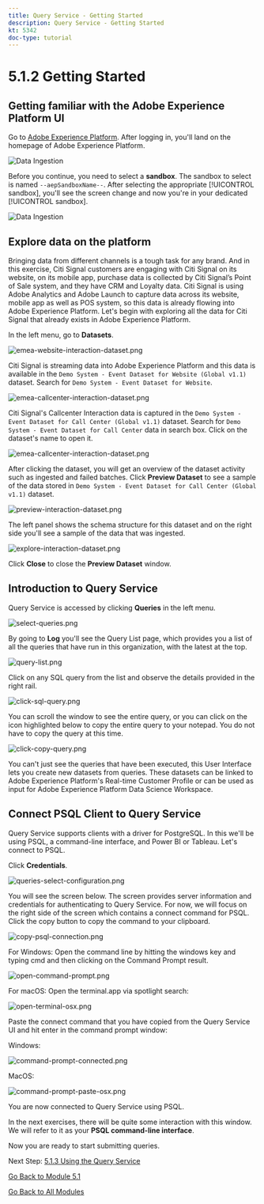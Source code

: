 ```yaml
---
title: Query Service - Getting Started
description: Query Service - Getting Started
kt: 5342
doc-type: tutorial
---
```

# 5.1.2 Getting Started

## Getting familiar with the Adobe Experience Platform UI

Go to [Adobe Experience Platform](https://experience.adobe.com/platform). After logging in, you'll land on the homepage of Adobe Experience Platform.

![Data Ingestion](./../../../modules/datacollection/module1.2/images/home.png)

Before you continue, you need to select a **sandbox**. The sandbox to select is named ``--aepSandboxName--``. After selecting the appropriate [!UICONTROL sandbox], you'll see the screen change and now you're in your dedicated [!UICONTROL sandbox].

![Data Ingestion](./../../../modules/datacollection/module1.2/images/sb1.png)

## Explore data on the platform

Bringing data from different channels is a tough task for any brand. And in this exercise, Citi Signal customers are engaging with Citi Signal on its website, on its mobile app, purchase data is collected by Citi Signal’s Point of Sale system, and they have CRM and Loyalty data. Citi Signal is using Adobe Analytics and Adobe Launch to capture data across its website, mobile app as well as POS system, so this data is already flowing into Adobe Experience Platform. Let's begin with exploring all the data for Citi Signal that already exists in Adobe Experience Platform.

In the left menu, go to **Datasets**.

![emea-website-interaction-dataset.png](./images/emeawebsiteinteractiondataset.png)

Citi Signal is streaming data into Adobe Experience Platform and this data is available in the `Demo System - Event Dataset for Website (Global v1.1)` dataset. Search for `Demo System - Event Dataset for Website`.

![emea-callcenter-interaction-dataset.png](./images/emeawebsiteinteractiondataset1.png)

Citi Signal's Callcenter Interaction data is captured in the `Demo System - Event Dataset for Call Center (Global v1.1)` dataset. Search for `Demo System - Event Dataset for Call Center` data in search box. Click on the dataset's name to open it.

![emea-callcenter-interaction-dataset.png](./images/emeacallcenterinteractiondataset.png)

After clicking the dataset, you will get an overview of the dataset activity such as ingested and failed batches. Click **Preview Dataset** to see a sample of the data stored in `Demo System - Event Dataset for Call Center (Global v1.1)` dataset. 

![preview-interaction-dataset.png](./images/previewinteractiondataset.png)

The left panel shows the schema structure for this dataset and on the right side you'll see a sample of the data that was ingested.

![explore-interaction-dataset.png](./images/exploreinteractiondataset.png)

Click **Close** to close the **Preview Dataset** window.

## Introduction to Query Service

Query Service is accessed by clicking **Queries** in the left menu.

![select-queries.png](./images/selectqueries.png)

By going to **Log** you'll see the Query List page, which provides you a list of all the queries that have run in this organization, with the latest at the top.

![query-list.png](./images/querylist.png)

Click on any SQL query from the list and observe the details provided in the right rail.

![click-sql-query.png](./images/clicksqlquery.png)

You can scroll the window to see the entire query, or you can click on the icon highlighted below to copy the entire query to your notepad. You do not have to copy the query at this time.

![click-copy-query.png](./images/clickcopyquery.png)

You can't just see the queries that have been executed, this User Interface lets you create new datasets from queries. These datasets can be linked to Adobe Experience Platform's Real-time Customer Profile or can be used as input for Adobe Experience Platform Data Science Workspace.

## Connect PSQL Client to Query Service

Query Service supports clients with a driver for PostgreSQL. In this we'll be using PSQL, a command-line interface, and Power BI or Tableau. Let's connect to PSQL.

Click **Credentials**.

![queries-select-configuration.png](./images/queriesselectconfiguration.png)

You will see the screen below. The screen provides server information and credentials for authenticating to Query Service. For now, we will focus on the right side of the screen which contains a connect command for PSQL. Click the copy button to copy the command to your clipboard.

![copy-psql-connection.png](./images/copypsqlconnection.png)

For Windows: Open the command line by hitting the windows key and typing cmd  and then clicking on the Command Prompt result.

![open-command-prompt.png](./images/opencommandprompt.png)

For macOS: Open the terminal.app via spotlight search:

![open-terminal-osx.png](./images/openterminalosx.png)

Paste the connect command that you have copied from the Query Service UI and hit enter in the command prompt window:

Windows:

![command-prompt-connected.png](./images/commandpromptconnected.png)

MacOS:

![command-prompt-paste-osx.png](./images/commandpromptpasteosx.png)

You are now connected to Query Service using PSQL.

In the next exercises, there will be quite some interaction with this window. We will refer to it as your **PSQL command-line interface**.

Now you are ready to start submitting queries.

Next Step: [5.1.3 Using the Query Service](./ex3.md)

[Go Back to Module 5.1](./query-service.md)

[Go Back to All Modules](../../../overview.md)
